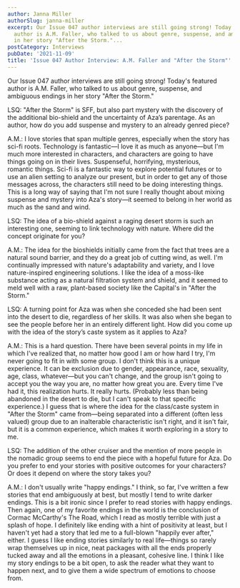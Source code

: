 ```yaml
---
author: Janna Miller
authorSlug: janna-miller
excerpt: Our Issue 047 author interviews are still going strong! Today's featured
  author is A.M. Faller, who talked to us about genre, suspense, and ambiguous endings
  in her story "After the Storm."...
postCategory: Interviews
pubDate: '2021-11-09'
title: 'Issue 047 Author Interview: A.M. Faller and "After the Storm"'
---
```

Our Issue 047 author interviews are still going strong! Today's featured author is A.M. Faller, who talked to us about genre, suspense, and ambiguous endings in her story "After the Storm."

LSQ: "After the Storm" is SFF, but also part mystery with the discovery of the additional bio-shield and the uncertainty of Aza’s parentage. As an author, how do you add suspense and mystery to an already genred piece?

A.M.: I love stories that span multiple genres, especially when the story has sci-fi roots. Technology is fantastic—I love it as much as anyone—but I'm much more interested in characters, and characters are going to have things going on in their lives. Suspenseful, horrifying, mysterious, romantic things. Sci-fi is a fantastic way to explore potential futures or to use an alien setting to analyze our present, but in order to get any of those messages across, the characters still need to be doing interesting things. This is a long way of saying that I'm not sure I really thought about mixing suspense and mystery into Aza's story—it seemed to belong in her world as much as the sand and wind.

LSQ: The idea of a bio-shield against a raging desert storm is such an interesting one, seeming to link technology with nature. Where did the concept originate for you?

A.M.: The idea for the bioshields initially came from the fact that trees are a natural sound barrier, and they do a great job of cutting wind, as well. I'm continually impressed with nature's adaptability and variety, and I love nature-inspired engineering solutions. I like the idea of a moss-like substance acting as a natural filtration system and shield, and it seemed to meld well with a raw, plant-based society like the Capital's in "After the Storm."

LSQ: A turning point for Aza was when she conceded she had been sent into the desert to die, regardless of her skills. It was also when she began to see the people before her in an entirely different light. How did you come up with the idea of the story’s caste system as it applies to Aza?

A.M.: This is a hard question. There have been several points in my life in which I've realized that, no matter how good I am or how hard I try, I'm never going to fit in with some group. I don't think this is a unique experience. It can be exclusion due to gender, appearance, race, sexuality, age, class, whatever—but you can't change, and the group isn't going to accept you the way you are, no matter how great you are. Every time I've had it, this realization hurts. It really hurts. (Probably less than being abandoned in the desert to die, but I can't speak to that specific experience.) I guess that is where the idea for the class/caste system in "After the Storm" came from—being separated into a different (often less valued) group due to an inalterable characteristic isn't right, and it isn't fair, but it is a common experience, which makes it worth exploring in a story to me.

LSQ: The addition of the other cruiser and the mention of more people in the nomadic group seems to end the piece with a hopeful future for Aza. Do you prefer to end your stories with positive outcomes for your characters? Or does it depend on where the story takes you?

A.M.: I don't usually write "happy endings." I think, so far, I've written a few stories that end ambiguously at best, but mostly I tend to write darker endings. This is a bit ironic since I prefer to read stories with happy endings. Then again, one of my favorite endings in the world is the conclusion of Cormac McCarthy's The Road, which I read as mostly terrible with just a splash of hope. I definitely like ending with a hint of positivity at least, but I haven't yet had a story that led me to a full-blown "happily ever after," either. I guess I like ending stories similarly to real life—things so rarely wrap themselves up in nice, neat packages with all the ends properly tucked away and all the emotions in a pleasant, cohesive line. I think I like my story endings to be a bit open, to ask the reader what they want to happen next, and to give them a wide spectrum of emotions to choose from.